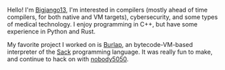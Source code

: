 Hello! I'm [Bigjango13](https://github.com/Bigjango13), I'm interested in compilers (mostly ahead of time compilers, for both native and VM targets), cybersecurity, and some types of medical technology. I enjoy programming in C++, but have some experience in Python and Rust.

My favorite project I worked on is [Burlap](https://github.com/Bigjango13/Burlap), an bytecode-VM-based interpreter of the [Sack](https://github.com/RandomSoup/sack) programming language. It was really fun to make, and continue to hack on with [nobody5050](https://github.com/nobody5050).
